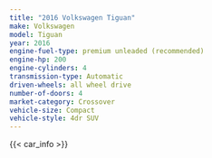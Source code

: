 ```yaml
---
title: "2016 Volkswagen Tiguan"
make: Volkswagen
model: Tiguan
year: 2016
engine-fuel-type: premium unleaded (recommended)
engine-hp: 200
engine-cylinders: 4
transmission-type: Automatic
driven-wheels: all wheel drive
number-of-doors: 4
market-category: Crossover
vehicle-size: Compact
vehicle-style: 4dr SUV
---
```


{{< car_info >}}

